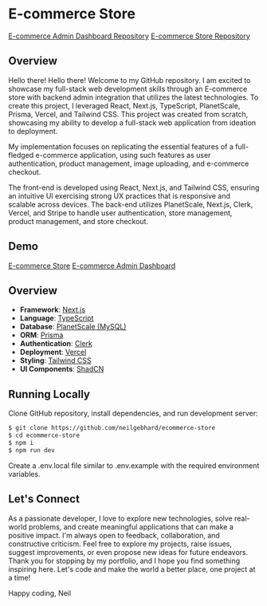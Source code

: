 # E-commerce Store

[E-commerce Admin Dashboard Repository](https://github.com/neilgebhard/ecommerce-admin)
[E-commerce Store Repository](https://github.com/neilgebhard/ecommerce-store)

## Overview

Hello there! Hello there! Welcome to my GitHub repository. I am excited to showcase my full-stack web development skills through an E-commerce store with backend admin integration that utilizes the latest technologies. To create this project, I leveraged React, Next.js, TypeScript, PlanetScale, Prisma, Vercel, and Tailwind CSS. This project was created from scratch, showcasing my ability to develop a full-stack web application from ideation to deployment.

My implementation focuses on replicating the essential features of a full-fledged e-commerce application, using such features as user authentication, product management, image uploading, and e-commerce checkout.

The front-end is developed using React, Next.js, and Tailwind CSS, ensuring an intuitive UI exercising strong UX practices that is responsive and scalable across devices. The back-end utilizes PlanetScale, Next.js, Clerk, Vercel, and Stripe to handle user authentication, store management, product management, and store checkout.

## Demo

[E-commerce Store](https://ecommerce-store-nine-eosin.vercel.app/)
[E-commerce Admin Dashboard](https://ecommerce-admin-kappa-indol.vercel.app/)

## Overview

- **Framework**: [Next.js](https://nextjs.org/)
- **Language**: [TypeScript](https://www.typescriptlang.org/)
- **Database**: [PlanetScale (MySQL)](https://planetscale.com/)
- **ORM**: [Prisma](https://www.prisma.io/)
- **Authentication**: [Clerk](https://clerk.com/)
- **Deployment**: [Vercel](https://vercel.com)
- **Styling**: [Tailwind CSS](https://tailwindcss.com/)
- **UI Components**: [ShadCN](https://ui.shadcn.com/)

## Running Locally

Clone GitHub repository, install dependencies, and run development server:

```bash
$ git clone https://github.com/neilgebhard/ecommerce-store
$ cd ecommerce-store
$ npm i
$ npm run dev
```

Create a .env.local file similar to .env.example with the required environment variables.

## Let's Connect

As a passionate developer, I love to explore new technologies, solve real-world problems, and create meaningful applications that can make a positive impact. I'm always open to feedback, collaboration, and constructive criticism. Feel free to explore my projects, raise issues, suggest improvements, or even propose new ideas for future endeavors. Thank you for stopping by my portfolio, and I hope you find something inspiring here. Let's code and make the world a better place, one project at a time!

Happy coding,
Neil
